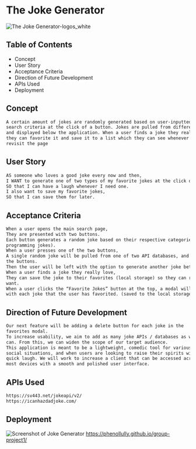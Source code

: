 # The Joke Generator
![The Joke Generator-logos_white](https://github.com/PhenolLully/group-project1/assets/145178667/eb91d8a7-8519-4421-a168-fbbdafb947b9)

## Table of Contents
* Concept
* User Story
* Acceptance Criteria
* Direction of Future Development
* APIs Used
* Deployment


## Concept

```md
A certain amount of jokes are randomly generated based on user-inputted 
search criteria at the click of a button. Jokes are pulled from different APIs 
and displayed below the application. When a user finds a joke they really like, 
they can favorite it and save it to a list which they can see whenever they 
revisit the page
```


## User Story

```md
AS someone who loves a good joke every now and then,
I WANT to generate one of two types of my favorite jokes at the click of a button,
SO that I can have a laugh whenever I need one.
I also want to save my favorite jokes,
SO that I can save them for later.
```


## Acceptance Criteria

```md
When a user opens the main search page,
They are presented with two buttons.
Each button generates a random joke based on their respective categories (dad jokes and
programming jokes).
When a user presses one of the two buttons,
A single random joke will be pulled from one of two API databases, and generated under
the buttons.
Then the user will be left with the option to generate another joke between the two.
When a user finds a joke they really love,
They can save the joke to their favorites (local storage) so they can revisit it when they
want.
When a user clicks the “Favorite Jokes” button at the top, a modal will appear populated
with each joke that the user has favorited. (saved to the local storage)
```


## Direction of Future Development

```md
Our next feature will be adding a delete button for each joke in the 
favorites modal.
To increase usability, we aim to add as many joke APIs / databases as we 
can. From this, we can widen the scope of our target audience.
This application is meant to be a lightweight, comedic tool for various 
social situations, and when users are looking to raise their spirits with a 
quick laugh. We will work to increase a client that can be accessed across 
most devices with a smooth and polished user interface.
```


## APIs Used

```md
https://sv443.net/jokeapi/v2/
https://icanhazdadjoke.com/
```


## Deployment

![Screenshot of Joke Generator](https://github.com/PhenolLully/group-project1/assets/145178667/522ad650-71f9-4048-be28-c01fa6230a77)
https://phenollully.github.io/group-project1/
